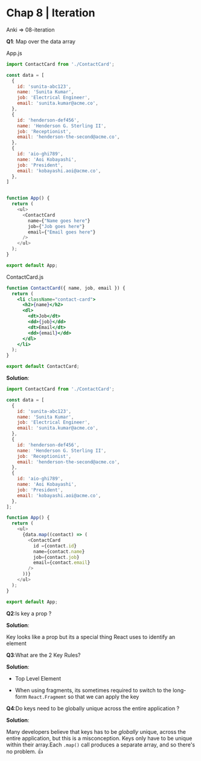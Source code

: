 # Chap 8 | Iteration

Anki => 08-iteration

**Q1**: Map over the data array

App.js 

```js
import ContactCard from './ContactCard';

const data = [
  {
    id: 'sunita-abc123',
    name: 'Sunita Kumar',
    job: 'Electrical Engineer',
    email: 'sunita.kumar@acme.co',
  },
  {
    id: 'henderson-def456',
    name: 'Henderson G. Sterling II',
    job: 'Receptionist',
    email: 'henderson-the-second@acme.co',
  },
  {
    id: 'aio-ghi789',
    name: 'Aoi Kobayashi',
    job: 'President',
    email: 'kobayashi.aoi@acme.co',
  },
]


function App() {
  return (
    <ul>
      <ContactCard
        name={"Name goes here"}
        job={"Job goes here"}
        email={"Email goes here"}
      />
    </ul>
  );
}

export default App;
```

ContactCard.js

```jsx
function ContactCard({ name, job, email }) {
  return (
    <li className="contact-card">
      <h2>{name}</h2>
      <dl>
        <dt>Job</dt>
        <dd>{job}</dd>
        <dt>Email</dt>
        <dd>{email}</dd>
      </dl>
    </li>
  );
}

export default ContactCard;
```

**Solution**:

```js
import ContactCard from './ContactCard';

const data = [
  {
    id: 'sunita-abc123',
    name: 'Sunita Kumar',
    job: 'Electrical Engineer',
    email: 'sunita.kumar@acme.co',
  },
  {
    id: 'henderson-def456',
    name: 'Henderson G. Sterling II',
    job: 'Receptionist',
    email: 'henderson-the-second@acme.co',
  },
  {
    id: 'aio-ghi789',
    name: 'Aoi Kobayashi',
    job: 'President',
    email: 'kobayashi.aoi@acme.co',
  },
];

function App() {
  return (
    <ul>
      {data.map((contact) => (
        <ContactCard
          id ={contact.id}
          name={contact.name}
          job={contact.job}
          email={contact.email}
        />
      ))}
    </ul>
  );
}

export default App;
```

**Q2**:Is key a prop ? 

**Solution**:

Key looks like a prop but its a special thing React uses to identify an element 

**Q3**:What are the 2 Key Rules? 

**Solution**:

- Top Level Element

- When using fragments, its sometimes required to switch to the long-form `React.Fragmemt` so that we can apply the key

**Q4**:Do keys need to be globally unique across the entire application ?

**Solution**:

Many developers believe that keys has to be *globally* unique, across the entire application, but this is a misconception. Keys only have to be unique within their array.Each `.map()` call produces a separate array, and so there's no problem. 👍
